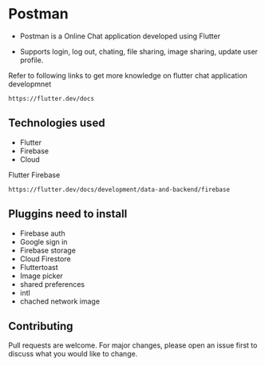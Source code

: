 # Postman

* Postman is a Online Chat application developed using Flutter

* Supports login, log out, chating, file sharing, image sharing, update user profile. 

Refer to following links to get more knowledge on flutter chat application developmnet
```
https://flutter.dev/docs
```

## Technologies used
* Flutter
* Firebase
* Cloud

Flutter Firebase 
```
https://flutter.dev/docs/development/data-and-backend/firebase
```

## Pluggins need to install
* Firebase auth
* Google sign in
* Firebase storage
* Cloud Firestore
* Fluttertoast
* Image picker
* shared preferences
* intl
* chached network image



## Contributing
Pull requests are welcome. For major changes, please open an issue first to discuss what you would like to change.


